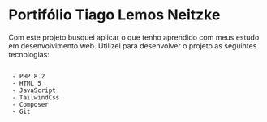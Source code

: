 
# Portifólio Tiago Lemos Neitzke

Com este projeto busquei aplicar o que tenho aprendido com meus estudo em desenvolvimento web.
Utilizei para desenvolver o projeto as seguintes tecnologias:

```

 - PHP 8.2
 - HTML 5
 - JavaScript
 - TailwindCss
 - Composer
 - Git

```